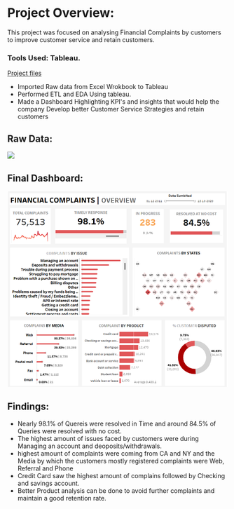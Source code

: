# Project Overview:
This project was focused on analysing Financial Complaints by customers to improve customer service and retain customers.

### Tools Used: Tableau.
[Project files](https://github.com/shoaibhub/Project_2)
* Imported Raw data from Excel Wrokbook to Tableau
* Performed ETL and EDA Using tableau.
* Made a Dashboard Highlighting KPI's and insights that would help the company Develop better Customer Service Strategies and retain customers

## Raw Data:
![](/Images/Rawdata.png)

## Final Dashboard:
![](/Images/Financial%20complaints-final.png)

## Findings:
* Nearly 98.1% of Quereis were resolved in Time and around 84.5% of Queries were resolved with no cost.
* The highest amount of issues faced by customers were during Managing an account and deoposits/withdrawals.
* highest amount of complaints were coming from CA and NY and the Media by which the customers mostly registered complaints were Web, Referral and Phone
* Credit Card saw the highest amount of complains followed by Checking and savings account.
* Better Product analysis can be done to avoid further complaints and maintain a good retention rate.
